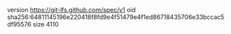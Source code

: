 version https://git-lfs.github.com/spec/v1
oid sha256:64811145196e220418f8fd9e4f51479e4f1ed86718435706e33bccac5df95576
size 4110
